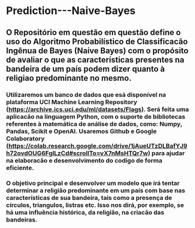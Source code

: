 # Prediction---Naive-Bayes

## O Repositório em questão em questão define o uso do Algoritmo Probabilístico de Classificacão Ingênua de Bayes (Naive Bayes) com o propósito de avaliar o que as características presentes na bandeira de um país podem dizer quanto à religiao predominante no mesmo.

### Utilizaremos um banco de dados que esá disponível na plataforma UCI Machine Learning Repository (https://archive.ics.uci.edu/ml/datasets/Flags). Será feita uma aplicacão na linguagem Python, com o suporte de bibliotecas referentes à matemática de análise de dados, como: Numpy, Pandas, Scikit e OpenAI. Usaremos Github e Google Colaboratory (https://colab.research.google.com/drive/1jAueUTzDLBafYJ9h72ovdOUG6FgILzCd#scrollTo=vX7nMsHTQr7w) para ajudar na elaboracão e desenvolvimento do codigo de forma eficiente.

### O objetivo principal e desenvolver um modelo que irá tentar determinar a religião predominante em um país com base nas características de sua bandeira, tais como a presença de círculos, triangulos, listras etc. Isso nos dirá, por exemplo, se há uma influência histórica, da religiâo, na criacão das bandeiras.
